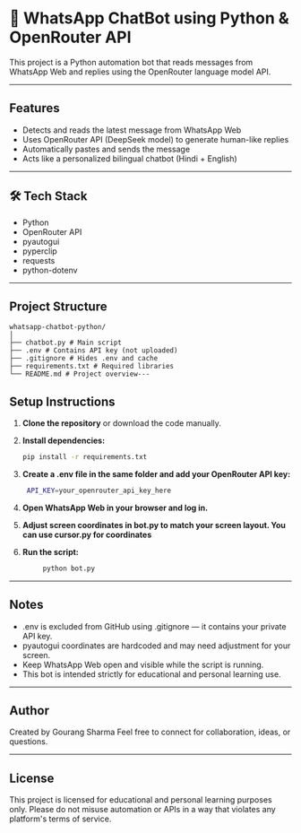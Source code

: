 # 🤖 WhatsApp ChatBot using Python & OpenRouter API

This project is a Python automation bot that reads messages from WhatsApp Web and replies using the OpenRouter language model API.

---

##  Features
- Detects and reads the latest message from WhatsApp Web
- Uses OpenRouter API (DeepSeek model) to generate human-like replies
- Automatically pastes and sends the message
- Acts like a personalized bilingual chatbot (Hindi + English)

---

## 🛠️ Tech Stack
- Python
- OpenRouter API
- pyautogui
- pyperclip
- requests
- python-dotenv

---

##  Project Structure
```
whatsapp-chatbot-python/
│
├── chatbot.py # Main script
├── .env # Contains API key (not uploaded)
├── .gitignore # Hides .env and cache
├── requirements.txt # Required libraries
└── README.md # Project overview---

```
##  Setup Instructions

1. **Clone the repository** or download the code manually.

2. **Install dependencies:**

   ```bash
   pip install -r requirements.txt

3. **Create a .env file in the same folder and add your OpenRouter API key:**
   
   ```bash
    API_KEY=your_openrouter_api_key_here
4. **Open WhatsApp Web in your browser and log in.**

5. **Adjust screen coordinates in bot.py to match your screen layout. You can use cursor.py for coordinates**

6. **Run the script:**

   ```bash
        python bot.py
---

##  Notes
- .env is excluded from GitHub using .gitignore — it contains your private API key.
- pyautogui coordinates are hardcoded and may need adjustment for your screen.
- Keep WhatsApp Web open and visible while the script is running.
- This bot is intended strictly for educational and personal learning use.

---

## Author
Created by Gourang Sharma
Feel free to connect for collaboration, ideas, or questions.

---

## License
This project is licensed for educational and personal learning purposes only. Please do not misuse automation or APIs in a way that violates any platform's terms of service.

